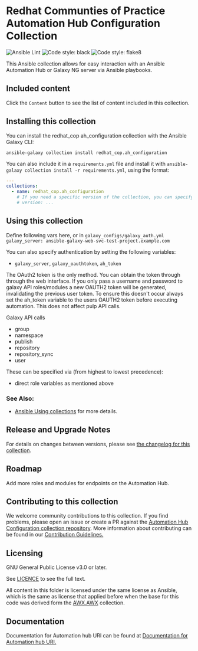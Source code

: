 # Redhat Communties of Practice Automation Hub Configuration Collection

![Ansible Lint](https://github.com/redhat-cop/ah_configuration/workflows/Yaml%20and%20Ansible%20Lint/badge.svg)
![Code style: black](https://img.shields.io/badge/code%20style-black-000000.svg)
![Code style: flake8](https://img.shields.io/badge/Code%20style-flake8-orange)
<!-- Further CI badges go here as above -->

This Ansible collection allows for easy interaction with an Ansible Automation Hub or Galaxy NG server via Ansible playbooks.

## Included content

Click the `Content` button to see the list of content included in this collection.

## Installing this collection

You can install the redhat_cop ah_configuration collection with the Ansible Galaxy CLI:

    ansible-galaxy collection install redhat_cop.ah_configuration

You can also include it in a `requirements.yml` file and install it with `ansible-galaxy collection install -r requirements.yml`, using the format:

```yaml
---
collections:
  - name: redhat_cop.ah_configuration
    # If you need a specific version of the collection, you can specify like this:
    # version: ...
```

## Using this collection
Define following vars here, or in `galaxy_configs/galaxy_auth.yml`
`galaxy_server: ansible-galaxy-web-svc-test-project.example.com`

You can also specify authentication by setting the following variables:
 - `galaxy_server`, `galaxy_oauthtoken`, `ah_token`

The OAuth2 token is the only method. You can obtain the token through through the web interface. If you only pass a username and password to galaxy API roles/modules a new OAUTH2 token will be generated, invalidating the previous user token. To ensure this doesn't occur always set the ah_token variable to the users OAUTH2 token before executing automation. This does not affect pulp API calls.

Galaxy API calls

 - group
 - namespace
 - publish
 - repository
 - repository_sync
 - user

These can be specified via (from highest to lowest precedence):

 - direct role variables as mentioned above

### See Also:

* [Ansible Using collections](https://docs.ansible.com/ansible/latest/user_guide/collections_using.html) for more details.

## Release and Upgrade Notes
For details on changes between versions, please see [the changelog for this collection](CHANGELOG.rst).

## Roadmap
Add more roles and modules for endpoints on the Automation Hub.

## Contributing to this collection

We welcome community contributions to this collection. If you find problems, please open an issue or create a PR against the [Automation Hub Configuration collection repository](https://github.com/redhat-cop/ah_configuration).
More information about contributing can be found in our [Contribution Guidelines.](https://github.com/redhat-cop/ah_configuration/blob/devel/.github/CONTRIBUTING.md)

## Licensing
GNU General Public License v3.0 or later.

See [LICENCE](https://www.gnu.org/licenses/gpl-3.0.txt) to see the full text.

All content in this folder is licensed under the same license as Ansible,
which is the same as license that applied before when the base for this
code was derived form the [AWX.AWX](https://galaxy.ansible.com/awx/awx) collection.

## Documentation
Documentation for Automation hub URI can be found at
[Documentation for Automation hub URI.](https://github.com/ansible/galaxy_ng/wiki/Automating-Collection-Uploads)
